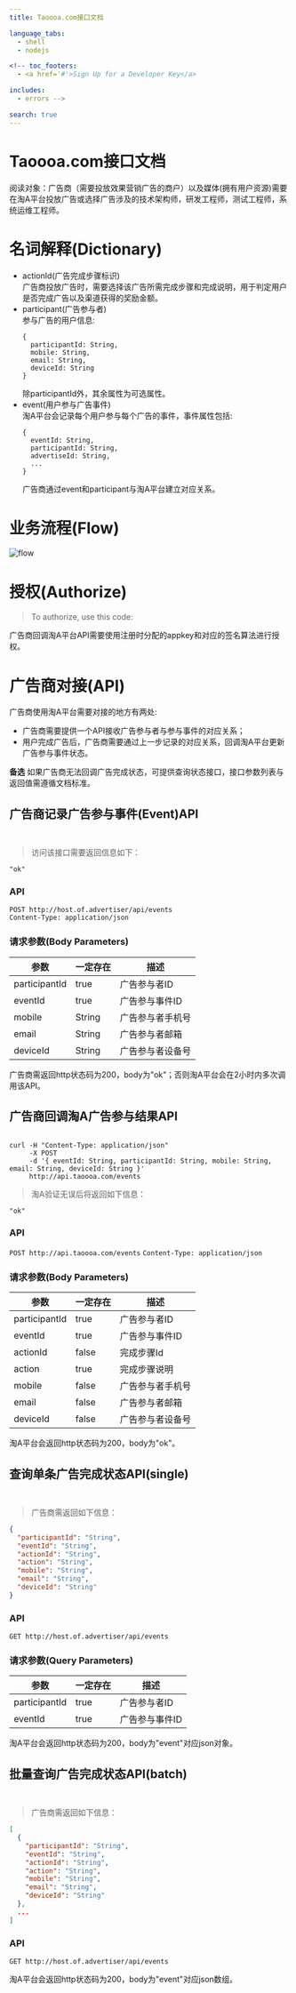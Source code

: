 ```yaml
---
title: Taoooa.com接口文档

language_tabs:
  - shell
  - nodejs

<!-- toc_footers:
  - <a href='#'>Sign Up for a Developer Key</a>

includes:
  - errors -->

search: true
---
```


# Taoooa.com接口文档

阅读对象：广告商（需要投放效果营销广告的商户）以及媒体(拥有用户资源)需要在淘A平台投放广告或选择广告涉及的技术架构师，研发工程师，测试工程师，系统运维工程师。

# 名词解释(Dictionary)

- actionId(广告完成步骤标识)  
  广告商投放广告时，需要选择该广告所需完成步骤和完成说明，用于判定用户是否完成广告以及渠道获得的奖励金额。
- participant(广告参与者)  
  参与广告的用户信息:
  ```
  {
    participantId: String,
    mobile: String,
    email: String,
    deviceId: String
  }
  ```
  除participantId外，其余属性为可选属性。
- event(用户参与广告事件)  
  淘A平台会记录每个用户参与每个广告的事件，事件属性包括:
  ```
  {
    eventId: String,
    participantId: String,
    advertiseId: String,
    ...
  }
  ```
  广告商通过event和participant与淘A平台建立对应关系。

# 业务流程(Flow)
  ![flow](business-flow.jpg)

# 授权(Authorize)

> To authorize, use this code:

<aside class="notice">
广告商回调淘A平台API需要使用注册时分配的appkey和对应的签名算法进行授权。
</aside>

# 广告商对接(API)

广告商使用淘A平台需要对接的地方有两处:  

- 广告商需要提供一个API接收广告参与者与参与事件的对应关系；  
- 用户完成广告后，广告商需要通过上一步记录的对应关系，回调淘A平台更新广告参与事件状态。  

**备选**
如果广告商无法回调广告完成状态，可提供查询状态接口，接口参数列表与返回值需遵循文档标准。

## 广告商记录广告参与事件(Event)API

```nodejs

```

```shell

```

> 访问该接口需要返回信息如下：
```
"ok"
```

### API

`POST http://host.of.advertiser/api/events`  
`Content-Type: application/json`
### 请求参数(Body Parameters)

参数 | 一定存在 | 描述
--------- | ------- | -----------
participantId | true | 广告参与者ID
eventId | true | 广告参与事件ID
mobile | String | 广告参与者手机号
email | String | 广告参与者邮箱
deviceId | String| 广告参与者设备号

<aside class="success">
广告商需返回http状态码为200，body为"ok"；否则淘A平台会在2小时内多次调用该API。
</aside>

## 广告商回调淘A广告参与结果API

```nodejs

```

```shell
curl -H "Content-Type: application/json"
     -X POST
     -d '{ eventId: String, participantId: String, mobile: String, email: String, deviceId: String }'
     http://api.taoooa.com/events
```

> 淘A验证无误后将返回如下信息：
```
"ok"
```

### API

`POST http://api.taoooa.com/events`
`Content-Type: application/json`

### 请求参数(Body Parameters)

参数 | 一定存在 | 描述
--------- | ------- | -----------
participantId | true | 广告参与者ID
eventId | true | 广告参与事件ID
actionId | false | 完成步骤Id
action | true | 完成步骤说明
mobile | false | 广告参与者手机号
email | false | 广告参与者邮箱
deviceId | false| 广告参与者设备号

<aside class="success">
淘A平台会返回http状态码为200，body为"ok"。
</aside>

## 查询单条广告完成状态API(single)

```nodejs

```

```shell

```

> 广告商需返回如下信息：

```json
{
  "participantId": "String",
  "eventId": "String",
  "actionId": "String",
  "action": "String",
  "mobile": "String",
  "email": "String",
  "deviceId": "String"
}
```

### API

`GET http://host.of.advertiser/api/events`

### 请求参数(Query Parameters)

参数 | 一定存在 | 描述
--------- | ------- | -----------
participantId | true | 广告参与者ID
eventId | true | 广告参与事件ID

<aside class="success">
淘A平台会返回http状态码为200，body为"event"对应json对象。
</aside>

## 批量查询广告完成状态API(batch)

```nodejs

```

```shell

```

> 广告商需返回如下信息：

```json
[
  {
    "participantId": "String",
    "eventId": "String",
    "actionId": "String",
    "action": "String",
    "mobile": "String",
    "email": "String",
    "deviceId": "String"
  },
  ...
]
```

### API

`GET http://host.of.advertiser/api/events`

<aside class="success">
淘A平台会返回http状态码为200，body为"event"对应json数组。
</aside>
